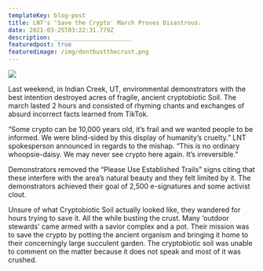 ```yaml
---
templateKey: blog-post
title: LNT's 'Save the Crypto' March Proves Disastrous.
date: 2021-03-25T03:22:31.779Z
description: ______________________
featuredpost: true
featuredimage: /img/dontbustthecrust.png
---
```

![](/img/dontbustthecrust.png)

Last weekend, in Indian Creek, UT, environmental demonstrators with the best intention destroyed acres of fragile, ancient cryptobiotic Soil. The march lasted 2 hours and consisted of rhyming chants and exchanges of absurd incorrect facts learned from TikTok. 



“Some crypto can be 10,000 years old, it’s frail and we wanted people to be informed. We were blind-sided by this display of humanity’s cruelty.” LNT spokesperson announced in regards to the mishap. “This is no ordinary whoopsie-daisy. We may never see crypto here again. It’s irreversible.”



Demonstrators removed the “Please Use Established Trails” signs citing that these interfere with the area’s natural beauty and they felt limited by it. The demonstrators achieved their goal of 2,500 e-signatures and some activist clout. 



Unsure of what Cryptobiotic Soil actually looked like, they wandered for hours trying to save it. All the while busting the crust. Many ‘outdoor stewards’ came armed with a savior complex and a pot. Their mission was to save the crypto by potting the ancient organism and bringing it home to their concerningly large succulent garden. The cryptobiotic soil was unable to comment on the matter because it does not speak and most of it was crushed.